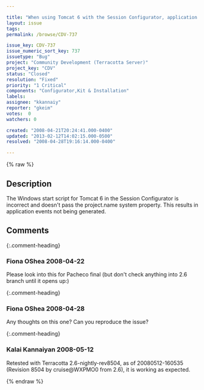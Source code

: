 ```yaml
---

title: "When using Tomcat 6 with the Session Configurator, application events aren't working"
layout: issue
tags: 
permalink: /browse/CDV-737

issue_key: CDV-737
issue_numeric_sort_key: 737
issuetype: "Bug"
project: "Community Development (Terracotta Server)"
project_key: "CDV"
status: "Closed"
resolution: "Fixed"
priority: "1 Critical"
components: "Configurator,Kit & Installation"
labels: 
assignee: "kkannaiy"
reporter: "gkeim"
votes:  0
watchers: 0

created: "2008-04-21T20:24:41.000-0400"
updated: "2013-02-12T14:02:15.000-0500"
resolved: "2008-04-28T19:16:14.000-0400"

---
```




{% raw %}



## Description

<div markdown="1" class="description">

The Windows start script for Tomcat 6 in the Session Configurator is incorrect and doesn't pass the project.name system property.  This results in application events not being generated.


</div>

## Comments


{:.comment-heading}
### **Fiona OShea** <span class="date">2008-04-22</span>

<div markdown="1" class="comment">

Please look into this for Pacheco final (but don't check anything into 2.6 branch until it opens up:)

</div>


{:.comment-heading}
### **Fiona OShea** <span class="date">2008-04-28</span>

<div markdown="1" class="comment">

Any thoughts on this one?  Can you reproduce the issue?

</div>


{:.comment-heading}
### **Kalai Kannaiyan** <span class="date">2008-05-12</span>

<div markdown="1" class="comment">

Retested with Terracotta 2.6-nightly-rev8504, as of 20080512-160535 (Revision 8504 by cruise@WXPMO0 from 2.6), it is working as expected.


</div>



{% endraw %}
